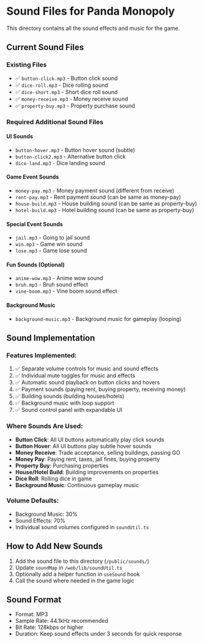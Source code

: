 # Sound Files for Panda Monopoly

This directory contains all the sound effects and music for the game.

## Current Sound Files

### Existing Files
- ✅ `button-click.mp3` - Button click sound
- ✅ `dice-roll.mp3` - Dice rolling sound
- ✅ `dice-short.mp3` - Short dice roll sound
- ✅ `money-receive.mp3` - Money receive sound
- ✅ `property-buy.mp3` - Property purchase sound

### Required Additional Sound Files

#### UI Sounds
- `button-hover.mp3` - Button hover sound (subtle)
- `button-click2.mp3` - Alternative button click
- `dice-land.mp3` - Dice landing sound

#### Game Event Sounds
- `money-pay.mp3` - Money payment sound (different from receive)
- `rent-pay.mp3` - Rent payment sound (can be same as money-pay)
- `house-build.mp3` - House building sound (can be same as property-buy)
- `hotel-build.mp3` - Hotel building sound (can be same as property-buy)

#### Special Event Sounds
- `jail.mp3` - Going to jail sound
- `win.mp3` - Game win sound
- `lose.mp3` - Game lose sound

#### Fun Sounds (Optional)
- `anime-wow.mp3` - Anime wow sound
- `bruh.mp3` - Bruh sound effect
- `vine-boom.mp3` - Vine boom sound effect

#### Background Music
- `background-music.mp3` - Background music for gameplay (looping)

## Sound Implementation

### Features Implemented:
1. ✅ Separate volume controls for music and sound effects
2. ✅ Individual mute toggles for music and effects
3. ✅ Automatic sound playback on button clicks and hovers
4. ✅ Payment sounds (paying rent, buying property, receiving money)
5. ✅ Building sounds (building houses/hotels)
6. ✅ Background music with loop support
7. ✅ Sound control panel with expandable UI

### Where Sounds Are Used:
- **Button Click**: All UI buttons automatically play click sounds
- **Button Hover**: All UI buttons play subtle hover sounds
- **Money Receive**: Trade acceptance, selling buildings, passing GO
- **Money Pay**: Paying rent, taxes, jail fines, buying property
- **Property Buy**: Purchasing properties
- **House/Hotel Build**: Building improvements on properties
- **Dice Roll**: Rolling dice in game
- **Background Music**: Continuous gameplay music

### Volume Defaults:
- Background Music: 30%
- Sound Effects: 70%
- Individual sound volumes configured in `soundUtil.ts`

## How to Add New Sounds

1. Add the sound file to this directory (`/public/sounds/`)
2. Update `soundMap` in `/web/lib/soundUtil.ts`
3. Optionally add a helper function in `useSound` hook
4. Call the sound where needed in the game logic

## Sound Format

- Format: MP3
- Sample Rate: 44.1kHz recommended
- Bit Rate: 128kbps or higher
- Duration: Keep sound effects under 3 seconds for quick response
